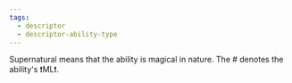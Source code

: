 ```yaml
---
tags:
  - descriptor
  - descriptor-ability-type
---
```

Supernatural means that the ability is magical in nature. The # denotes the ability's ❗ML❗.